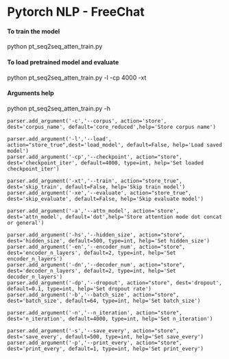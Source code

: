 # Pytorch NLP - FreeChat

#### To train the model
python pt_seq2seq_atten_train.py

#### To load pretrained model and evaluate 

python pt_seq2seq_atten_train.py -l -cp 4000 -xt

#### Arguments help
python pt_seq2seq_atten_train.py -h








    parser.add_argument('-c','--corpus', action='store', dest='corpus_name', default='core_reduced',help='Store corpus name')

    parser.add_argument('-l','--load', action="store_true",dest='load_model', default=False, help='Load saved model')
    parser.add_argument('-cp','--checkpoint', action="store", dest='checkpoint_iter', default=4000, type=int, help='Set loaded checkpoint_iter')

    parser.add_argument('-xt','--train', action="store_true", dest='skip_train', default=False, help='Skip train model')
    parser.add_argument('-xe','--evaluate', action="store_true", dest='skip_evaluate', default=False, help='Skip evaluate model')

    parser.add_argument('-a','--attn_model', action='store', dest='attn_model', default='dot',help='Store attention mode dot concat or general')

    parser.add_argument('-hs','--hidden_size', action="store", dest='hidden_size', default=500, type=int, help='Set hidden_size')
    parser.add_argument('-en','--encoder_num', action="store", dest='encoder_n_layers', default=2, type=int, help='Set encoder_n_layers')
    parser.add_argument('-dn','--decoder_num', action="store", dest='decoder_n_layers', default=2, type=int, help='Set decoder_n_layers')
    parser.add_argument('-dp','--dropout', action="store", dest='dropout', default=0.1, type=int, help='Set dropout rate')
    parser.add_argument('-b','--batch_size', action="store", dest='batch_size', default=64, type=int, help='Set batch_size')

    parser.add_argument('-n','--n_iteration', action="store", dest='n_iteration', default=4000, type=int, help='Set n_iteration')

    parser.add_argument('-s','--save_every', action="store", dest='save_every', default=500, type=int, help='Set save_every')
    parser.add_argument('-p','--print_every', action="store", dest='print_every', default=1, type=int, help='Set print_every')

